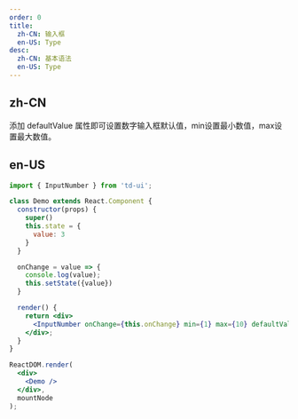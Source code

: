 ```yaml
---
order: 0
title:
  zh-CN: 输入框
  en-US: Type
desc:
  zh-CN: 基本语法
  en-US: Type
---
```


## zh-CN
添加 defaultValue 属性即可设置数字输入框默认值，min设置最小数值，max设置最大数值。

## en-US

```jsx
import { InputNumber } from 'td-ui';

class Demo extends React.Component {
  constructor(props) {
    super()
    this.state = {
      value: 3
    }
  }

  onChange = value => {
    console.log(value);
    this.setState({value})
  }

  render() {
    return <div>
      <InputNumber onChange={this.onChange} min={1} max={10} defaultValue={this.state.value} />
    </div>;
  }
}

ReactDOM.render(
  <div>
    <Demo />
  </div>,
  mountNode
);
```
